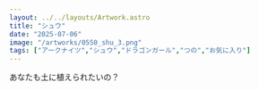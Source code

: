 ```yaml
---
layout: ../../layouts/Artwork.astro
title: "シュウ"
date: "2025-07-06"
image: "/artworks/0550_shu_3.png"
tags: ["アークナイツ","シュウ","ドラゴンガール","つの","お気に入り"]
---
```


あなたも土に植えられたいの？